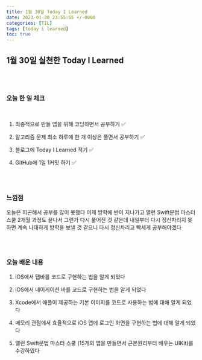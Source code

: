 ```yaml
---
title: 1월 30일 Today I Learned
date: 2023-01-30 23:55:55 +/-0000
categories: [TIL]
tags: [today i learned]
toc: true
---
```


## 1월 30일 실천한 Today I Learned

<br><br>



### 오늘 한 일 체크
<br>

1. 최종적으로 만들 앱을 위해 코딩하면서 공부하기 ✅

2. 알고리즘 문제 최소 하루에 한 개 이상은 풀면서 공부하기 ✅

3. 블로그에 Today I Learned 적기 ✅

4. GitHub에 1일 1커밋 하기 ✅

<br><br>

### 느낌점

오늘은 피곤해서 공부를 많이 못했다 이제 방학에 반이 지나가고 앨런 Swift문법 마스터 스쿨 2개월 과정도 끝나서 그런가 다시 풀어진 것 같은데 내일부터 다시 정신차리지 못하면 계속 나태하게 방학을 보낼 것 같으니 다시 정신차리고 빡세게 공부해야겠다

<br><br>

### 오늘 배운 내용

1. iOS에서 탭바를 코드로 구현하는 법을 알게 되었다

1. iOS에서 네이게이션 바를 코드로 구현하는 법을 알게 되었다

1. Xcode에서 애플이 제공하는 기본 이미지를 코드로 사용하는 법에 대해 알게 되었다

1. 메모리 관점에서 효율적으로 iOS 앱에 로그인 화면을 구현하는 법에 대해 알게 되었다

1. 앨런 Swift문법 마스터 스쿨 (15개의 앱을 만들면서 근본원리부터 배우는 UIKit)를 수강하였다